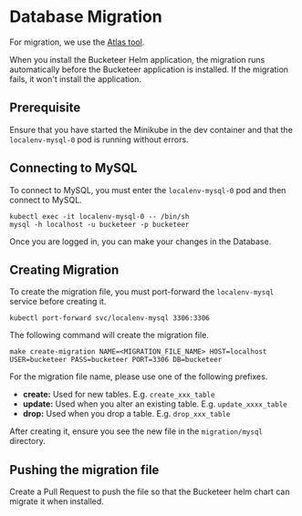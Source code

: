# Database Migration

For migration, we use the [Atlas tool](https://github.com/ariga/atlas).

When you install the Bucketeer Helm application, the migration runs automatically before the Bucketeer application is installed.
If the migration fails, it won't install the application.

## Prerequisite

Ensure that you have started the Minikube in the dev container and that the `localenv-mysql-0` pod is running without errors.

## Connecting to MySQL

To connect to MySQL, you must enter the `localenv-mysql-0` pod and then connect to MySQL.

```shell
kubectl exec -it localenv-mysql-0 -- /bin/sh
mysql -h localhost -u bucketeer -p bucketeer
```

Once you are logged in, you can make your changes in the Database.

## Creating Migration

To create the migration file, you must port-forward the `localenv-mysql` service before creating it.

```shell
kubectl port-forward svc/localenv-mysql 3306:3306
```

The following command will create the migration file.

```shell
make create-migration NAME=<MIGRATION_FILE_NAME> HOST=localhost USER=bucketeer PASS=bucketeer PORT=3306 DB=bucketeer
```

For the migration file name, please use one of the following prefixes.

- **create:** Used for new tables. E.g. `create_xxx_table`
- **update:** Used when you alter an existing table. E.g. `update_xxxx_table`
- **drop:** Used when you drop a table. E.g. `drop_xxx_table`

After creating it, ensure you see the new file in the `migration/mysql` directory.

## Pushing the migration file

Create a Pull Request to push the file so that the Bucketeer helm chart can migrate it when installed.
